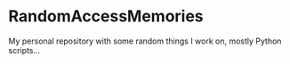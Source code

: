 # RandomAccessMemories
My personal repository with some random things I work on, mostly Python scripts...
